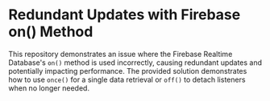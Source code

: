 # Redundant Updates with Firebase on() Method
This repository demonstrates an issue where the Firebase Realtime Database's `on()` method is used incorrectly, causing redundant updates and potentially impacting performance.  The provided solution demonstrates how to use `once()` for a single data retrieval or `off()` to detach listeners when no longer needed.